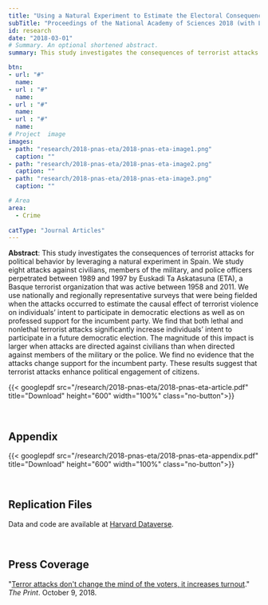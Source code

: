 ```yaml
---
title: "Using a Natural Experiment to Estimate the Electoral Consequences of Terrorist Attacks"
subTitle: "Proceedings of the National Academy of Sciences 2018 (with Laia Balcells)"
id: research
date: "2018-03-01"
# Summary. An optional shortened abstract.
summary: This study investigates the consequences of terrorist attacks for political behavior by leveraging a natural experiment in Spain. We study eight attacks against civilians, members of the military, and police officers perpetrated between 1989 and 1997 by Euskadi Ta Askatasuna (ETA), a Basque terrorist organization that was active between 1958 and 2011. We use nationally and regionally representative surveys that were being fielded when the attacks occurred to estimate the causal effect of terrorist violence on individuals’ intent to participate in democratic elections as well as on professed support for the incumbent party. We find that both lethal and nonlethal terrorist attacks significantly increase individuals’ intent to participate in a future democratic election. The magnitude of this impact is larger when attacks are directed against civilians than when directed against members of the military or the police. We find no evidence that the attacks change support for the incumbent party. These results suggest that terrorist attacks enhance political engagement of citizens.

btn:
- url: "#"
  name: 
- url : "#"
  name: 
- url : "#"
  name: 
- url : "#"
  name: 
# Project  image 
images:
- path: "research/2018-pnas-eta/2018-pnas-eta-image1.png"
  caption: ""
- path: "research/2018-pnas-eta/2018-pnas-eta-image2.png"
  caption: ""  
- path: "research/2018-pnas-eta/2018-pnas-eta-image3.png"
  caption: ""

# Area
area: 
  - Crime
  
catType: "Journal Articles"
---
```

**Abstract**: This study investigates the consequences of terrorist attacks for political behavior by leveraging a natural experiment in Spain. We study eight attacks against civilians, members of the military, and police officers perpetrated between 1989 and 1997 by Euskadi Ta Askatasuna (ETA), a Basque terrorist organization that was active between 1958 and 2011. We use nationally and regionally representative surveys that were being fielded when the attacks occurred to estimate the causal effect of terrorist violence on individuals’ intent to participate in democratic elections as well as on professed support for the incumbent party. We find that both lethal and nonlethal terrorist attacks significantly increase individuals’ intent to participate in a future democratic election. The magnitude of this impact is larger when attacks are directed against civilians than when directed against members of the military or the police. We find no evidence that the attacks change support for the incumbent party. These results suggest that terrorist attacks enhance political engagement of citizens.

{{< googlepdf src="/research/2018-pnas-eta/2018-pnas-eta-article.pdf" title="Download" height="600" width="100%" class="no-button">}}


&nbsp;

## Appendix


{{< googlepdf src="/research/2018-pnas-eta/2018-pnas-eta-appendix.pdf" title="Download" height="600" width="100%" class="no-button">}}

&nbsp;

## Replication Files

Data and code are available at [Harvard Dataverse](https://doi.org/10.7910/DVN/VN55BE).

&nbsp;

## Press Coverage

"[Terror attacks don't change the mind of the voters, it increases turnout](https://theprint.in/opinion/terror-attacks-dont-change-the-mind-of-the-voters-it-increases-turnout/131054/)." *The Print*. October 9, 2018.

